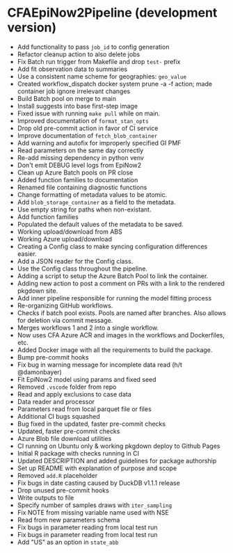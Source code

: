 # CFAEpiNow2Pipeline (development version)

* Add functionality to pass `job_id` to config generation
* Refactor cleanup action to also delete jobs
* Fix Batch run trigger from Makefile and drop `test-` prefix
* Add fit observation data to summaries
* Use a consistent name scheme for geographies: `geo_value`
* Created workflow_dispatch docker system prune -a -f action; made container job ignore irrelevant changes
* Build Batch pool on merge to main
* Install suggests into base first-step image
* Fixed issue with running `make pull` while on main.
* Improved documentation of `format_stan_opts`
* Drop old pre-commit action in favor of CI service
* Improve documentation of `fetch_blob_container`
* Add warning and autofix for improperly specified GI PMF
* Read parameters on the same day correctly
* Re-add missing dependency in python venv
* Don't emit DEBUG level logs from EpiNow2
* Clean up Azure Batch pools on PR close
* Added function families to documentation
* Renamed file containing diagnostic functions
* Change formatting of metadata values to be atomic.
* Add `blob_storage_container` as a field to the metadata.
* Use empty string for paths when non-existant.
* Add function families
* Populated the default values of the metadata to be saved.
* Working upload/download from ABS
* Working Azure upload/download
* Creating a Config class to make syncing configuration differences easier.
* Add a JSON reader for the Config class.
* Use the Config class throughout the pipeline.
* Adding a script to setup the Azure Batch Pool to link the container.
* Adding new action to post a comment on PRs with a link to the rendered pkgdown site.
* Add inner pipeline responsible for running the model fitting process
* Re-organizing GitHub workflows.
* Checks if batch pool exists. Pools are named after branches. Also allows for deletion via commit message.
* Merges workflows 1 and 2 into a single workflow.
* Now uses CFA Azure ACR and images in the workflows and Dockerfiles, etc.
* Added Docker image with all the requirements to build the package.
* Bump pre-commit hooks
* Fix bug in warning message for incomplete data read (h/t @damonbayer)
* Fit EpiNow2 model using params and fixed seed
* Removed `.vscode` folder from repo
* Read and apply exclusions to case data
* Data reader and processor
* Parameters read from local parquet file or files
* Additional CI bugs squashed
* Bug fixed in the updated, faster pre-commit checks
* Updated, faster pre-commit checks
* Azure Blob file download utilities
* CI running on Ubuntu only & working pkgdown deploy to Github Pages
* Initial R package with checks running in CI
* Updated DESCRIPTION and added guidelines for package authorship
* Set up README with explanation of purpose and scope
* Removed `add.R` placeholder
* Fix bugs in date casting caused by DuckDB v1.1.1 release
* Drop unused pre-commit hooks
* Write outputs to file
* Specify number of samples draws with `iter_sampling`
* Fix NOTE from missing variable name used with NSE
* Read from new parameters schema
* Fix bugs in parameter reading from local test run
* Fix bugs in parameter reading from local test run
* Add "US" as an option in `state_abb`
